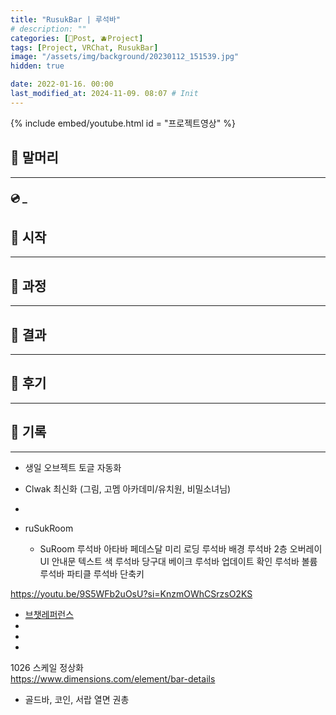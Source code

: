 ```yaml
---
title: "RusukBar | 루석바"
# description: ""
categories: [📀Post, 🫐Project]
tags: [Project, VRChat, RusukBar]
image: "/assets/img/background/20230112_151539.jpg"
hidden: true

date: 2022-01-16. 00:00
last_modified_at: 2024-11-09. 08:07 # Init
---
```


{% include embed/youtube.html id = "프로젝트영상" %}

## 📀 말머리

---

### 💿 _

## 📀 시작

---

## 📀 과정

---

## 📀 결과

---

## 📀 후기

---

## 📀 기록

---

- 생일 오브젝트 토글 자동화
- Clwak 최신화 (그림, 고멤 아카데미/유치원, 비밀소녀님)
- [](https://x.com/Seoran0715/status/1837496909155782829)

- ruSukRoom
  - SuRoom
루석바 아타바 페데스달 미리 로딩
루석바 배경
루석바 2층 오버레이 UI 안내문 텍스트 색
루석바 당구대 베이크
루석바 업데이트 확인
루석바 볼륨
루석바 파티클
루석바 단축키

https://youtu.be/9S5WFb2uOsU?si=KnzmOWhCSrzsO2KS

- [브챗레퍼런스](https://x.com/Lu_Ra_999/status/1820398324736041394)
- [](https://x.com/n4rGm5DmrVXXz6I/status/1751506246874861777)
- [](https://x.com/gunsnrosesgirl3/status/1737362338578079964)
- [](https://x.com/Mori_vrc/status/1692331315893535213)

1026 스케일 정상화  
<https://www.dimensions.com/element/bar-details>  

- 골드바, 코인, 서랍 열면 권총
